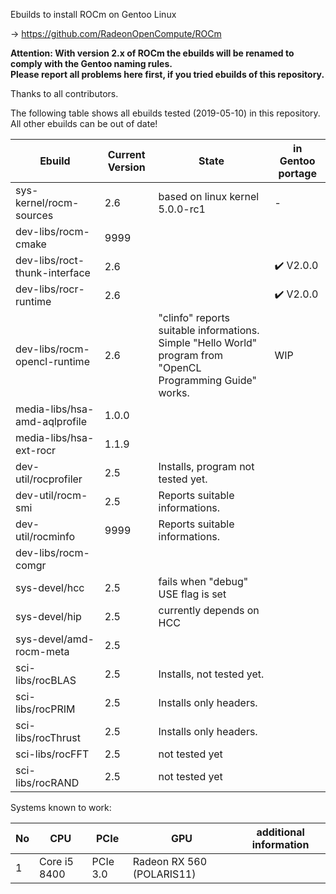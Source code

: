 Ebuilds to install ROCm on Gentoo Linux

-> https://github.com/RadeonOpenCompute/ROCm

**Attention: With version 2.x of ROCm the ebuilds will be renamed to comply with the Gentoo naming rules.**<br>
**Please report all problems here first, if you tried ebuilds of this repository.**

Thanks to all contributors.

The following table shows all ebuilds tested (2019-05-10) in this repository.<br>
All other ebuilds can be out of date!

|Ebuild|Current Version|State|in Gentoo portage|
|---|---|---|---|
|sys-kernel/rocm-sources| 2.6 | based on linux kernel 5.0.0-rc1 | - |
|dev-libs/rocm-cmake|9999| | |
|dev-libs/roct-thunk-interface| 2.6 |  | :heavy_check_mark: V2.0.0 |
|dev-libs/rocr-runtime| 2.6 | | :heavy_check_mark: V2.0.0 |
|dev-libs/rocm-opencl-runtime| 2.6 | "clinfo" reports suitable informations.<br> Simple "Hello World" program from "OpenCL Programming Guide" works. | WIP |
|media-libs/hsa-amd-aqlprofile| 1.0.0 | | |
|media-libs/hsa-ext-rocr| 1.1.9 | ||
|dev-util/rocprofiler| 2.5 | Installs, program not tested yet. ||
|dev-util/rocm-smi| 2.5 | Reports suitable informations. | |
|dev-util/rocminfo| 9999 | Reports suitable informations. | |
|dev-libs/rocm-comgr| | | |
|sys-devel/hcc| 2.5 | fails when "debug" USE flag is set | |
|sys-devel/hip| 2.5 | currently depends on HCC | |
|sys-devel/amd-rocm-meta| 2.5 | | |
|sci-libs/rocBLAS| 2.5 | Installs, not tested yet. |  |
|sci-libs/rocPRIM| 2.5 | Installs only headers. | |
|sci-libs/rocThrust| 2.5 | Installs only headers. | |
|sci-libs/rocFFT| 2.5 | not tested yet | |
|sci-libs/rocRAND| 2.5 | not tested yet | | 


Systems known to work:

| No | CPU | PCIe |  GPU | additional information |
|---|---|---|---|---|
| 1 | Core i5 8400 | PCIe 3.0 | Radeon RX 560 (POLARIS11) | |
